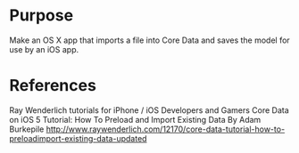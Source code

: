 # Purpose
Make an OS X app that imports a file into Core Data and saves the model for use by an iOS app.

# References
Ray Wenderlich tutorials for iPhone / iOS Developers and Gamers
Core Data on iOS 5 Tutorial: How To Preload and Import Existing Data
By Adam Burkepile
http://www.raywenderlich.com/12170/core-data-tutorial-how-to-preloadimport-existing-data-updated
